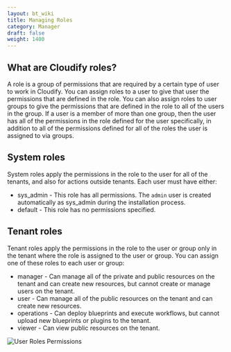 ```yaml
---
layout: bt_wiki
title: Managing Roles
category: Manager
draft: false
weight: 1400
---
```


## What are Cloudify roles?

A role is a group of permissions that are required by a certain type of user to work in Cloudify. You can assign roles to a user to give that user the permissions that are defined in the role. You can also assign roles to user groups to give the permissions that are defined in the role to all of the users in the group.
If a user is a member of more than one group, then the user has all of the permissions in the role defined for the user specifically, in addition to all of the permissions defined for all of the roles the user is assigned to via groups.

## System roles

System roles apply the permissions in the role to the user for all of the tenants, and also for actions outside tenants.
Each user must have either:

* sys_admin - This role has all permissions. The `admin` user is created automatically as sys_admin during the installation process.
* default - This role has no permissions specified.

## Tenant roles

Tenant roles apply the permissions in the role to the user or group only in the tenant where the role is assigned to the user or group.
You can assign one of these roles to each user or group:

* manager - Can manage all of the private and public resources on the tenant and can create new resources,
  but cannot create or manage users on the tenant.
* user - Can manage all of the public resources on the tenant and can create new resources.
* operations - Can deploy blueprints and execute workflows, but cannot upload new blueprints or plugins to the tenant.
* viewer - Can view public resources on the tenant.

![User Roles Permissions]( /images/manager/roles.png )
